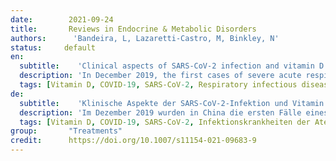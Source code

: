 ```yaml
---
date:        2021-09-24
title:       Reviews in Endocrine & Metabolic Disorders
authors:      'Bandeira, L, Lazaretti-Castro, M, Binkley, N'
status:     default
en:
  subtitle:    'Clinical aspects of SARS-CoV-2 infection and vitamin D'
  description: 'In December 2019, the first cases of severe acute respiratory syndrome due to a new coronavirus (SARS-Cov-2), later designated as Covid-19, were described in China. With rapid advance of the infection to several continents, in March 2020, WHO declared this to be a pandemic. In April 2020, the first papers suggesting a possible role of Vitamin D deficiency in the severity of this infection began to appear and dozens of articles evaluating a potential relationship of vitamin D with COVID have emerged subsequntly. This possibility was raised based on pre-existing evidence of the effects of Vitamin D on the immune system, and more specifically on acute respiratory viral infections. In addition, most Covid-19 victims belong to groups at risk for vitamin D deficiency such as the elderly, obese, chronically ill, and specific ethnic groups. Although with some contradictory reports exist, most observational and cohort studies find a relationship of low vitamin D status with greater Covid severity, others, including the few interventional studies available show inconsistent results. This paper aims to present the rapidly expanding literature to date regarding the clinical relevance of vitamin D in Covid-19 and, consequently, the reasonableness of avoiding its deficiency to keep the immune system able to respond in the best way to this acute viral infection. In the meantime, we wait for publication of several prospective randomized controlled studies that are underway, evaluating the effects of treatment with vitamin D or metabolites on the severity of Covid-19 outcomes.'
  tags: [Vitamin D, COVID-19, SARS-CoV-2, Respiratory infectious disease, Calcifediol, Calcitriol]
de: 
  subtitle:    'Klinische Aspekte der SARS-CoV-2-Infektion und Vitamin D'
  description: 'Im Dezember 2019 wurden in China die ersten Fälle eines schweren akuten respiratorischen Syndroms durch ein neues Coronavirus (SARS-Cov-2), später als Covid-19 bezeichnet, beschrieben. Da sich die Infektion rasch auf mehrere Kontinente ausbreitete, erklärte die WHO im März 2020 eine Pandemie. Im April 2020 erschienen die ersten Arbeiten, die auf eine mögliche Rolle des Vitamin-D-Mangels bei der Schwere dieser Infektion hinwiesen, und in der Folgezeit wurden Dutzende von Artikeln veröffentlicht, die einen möglichen Zusammenhang zwischen Vitamin D und COVID untersuchten. Diese Möglichkeit wurde auf der Grundlage bereits vorhandener Belege für die Auswirkungen von Vitamin D auf das Immunsystem und insbesondere auf akute Virusinfektionen der Atemwege erhoben. Darüber hinaus gehören die meisten Covid-19-Opfer zu Risikogruppen für Vitamin-D-Mangel, wie ältere Menschen, fettleibige Menschen, chronisch Kranke und bestimmte ethnische Gruppen. Obwohl es einige widersprüchliche Berichte gibt, finden die meisten Beobachtungs- und Kohortenstudien einen Zusammenhang zwischen einem niedrigen Vitamin-D-Status und einem höheren Schweregrad von Covid, während andere, einschließlich der wenigen verfügbaren interventionellen Studien, widersprüchliche Ergebnisse zeigen. In diesem Beitrag soll die sich rasch erweiternde Literatur über die klinische Relevanz von Vitamin D bei Covid-19 und folglich über die Sinnhaftigkeit der Vermeidung eines Vitamin-D-Mangels dargestellt werden, damit das Immunsystem in der Lage bleibt, optimal auf diese akute Virusinfektion zu reagieren. In der Zwischenzeit warten wir auf die Veröffentlichung mehrerer prospektiver, randomisierter, kontrollierter Studien, in denen die Auswirkungen einer Behandlung mit Vitamin D oder Metaboliten auf den Schweregrad der Covid-19-Erkrankungen untersucht werden.'
  tags: [Vitamin D, COVID-19, SARS-CoV-2, Infektionskrankheiten der Atemwege, Calcifediol, Calcitriol]
group:       "Treatments"
credit:      https://doi.org/10.1007/s11154-021-09683-9
---
```

